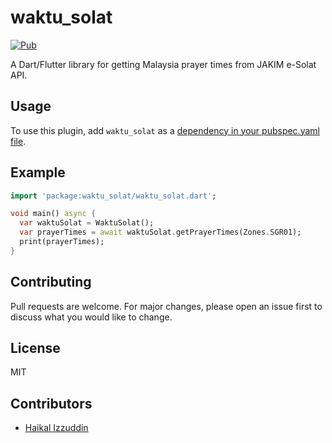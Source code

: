 # waktu_solat

[![Pub](https://img.shields.io/pub/v/waktu_solat.svg)](https://pub.dev/packages/waktu_solat)

A Dart/Flutter library for getting Malaysia prayer times from JAKIM e-Solat API.

## Usage

To use this plugin, add `waktu_solat` as a [dependency in your pubspec.yaml file](https://flutter.io/platform-plugins/).

## Example

``` dart
import 'package:waktu_solat/waktu_solat.dart';

void main() async {
  var waktuSolat = WaktuSolat();
  var prayerTimes = await waktuSolat.getPrayerTimes(Zones.SGR01);
  print(prayerTimes);
}
```

## Contributing

Pull requests are welcome. For major changes, please open an issue first to discuss what you would like to change.

## License

MIT

## Contributors

- [Haikal Izzuddin](https://github.com/webhaikal)